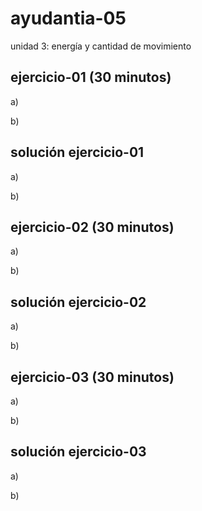 # ayudantia-05

unidad 3: energía y cantidad de movimiento

## ejercicio-01 (30 minutos)

a)

b)

## solución ejercicio-01

a)

b)

## ejercicio-02 (30 minutos)

a)

b)

## solución ejercicio-02

a)

b)

## ejercicio-03 (30 minutos)

a)

b)

## solución ejercicio-03

a)

b)
